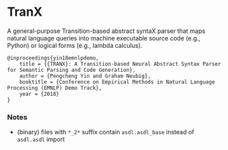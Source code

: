 # TranX
A general-purpose Transition-based abstract syntaX parser that maps natural language queries into machine executable source code (e.g., Python) or logical forms (e.g., lambda calculus).

```
@inproceedings{yin18emnlpdemo,
    title = {{TRANX}: A Transition-based Neural Abstract Syntax Parser for Semantic Parsing and Code Generation},
    author = {Pengcheng Yin and Graham Neubig},
    booktitle = {Conference on Empirical Methods in Natural Language Processing (EMNLP) Demo Track},
    year = {2018}
}
```

### Notes

- (binary) files with `*_2*` suffix contain `asdl.asdl_base` instead of `asdl.asdl` import
